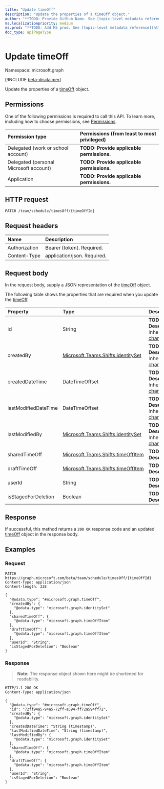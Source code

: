 ```yaml
---
title: "Update timeOff"
description: "Update the properties of a timeOff object."
author: "**TODO: Provide Github Name. See [topic-level metadata reference](https://msgo.azurewebsites.net/add/document/guidelines/metadata.html#topic-level-metadata)**"
ms.localizationpriority: medium
ms.prod: "**TODO: Add MS prod. See [topic-level metadata reference](https://msgo.azurewebsites.net/add/document/guidelines/metadata.html#topic-level-metadata)**"
doc_type: apiPageType
---
```


# Update timeOff
Namespace: microsoft.graph

[!INCLUDE [beta-disclaimer](../../includes/beta-disclaimer.md)]

Update the properties of a [timeOff](../resources/timeoff.md) object.

## Permissions
One of the following permissions is required to call this API. To learn more, including how to choose permissions, see [Permissions](/graph/permissions-reference).

|Permission type|Permissions (from least to most privileged)|
|:---|:---|
|Delegated (work or school account)|**TODO: Provide applicable permissions.**|
|Delegated (personal Microsoft account)|**TODO: Provide applicable permissions.**|
|Application|**TODO: Provide applicable permissions.**|

## HTTP request

<!-- {
  "blockType": "ignored"
}
-->
``` http
PATCH /team/schedule/timesOff/{timeOffId}
```

## Request headers
|Name|Description|
|:---|:---|
|Authorization|Bearer {token}. Required.|
|Content-Type|application/json. Required.|

## Request body
In the request body, supply a JSON representation of the [timeOff](../resources/timeoff.md) object.

The following table shows the properties that are required when you update the [timeOff](../resources/timeoff.md).

|Property|Type|Description|
|:---|:---|:---|
|id|String|**TODO: Add Description** Inherited from [changeTrackedEntity](../resources/changetrackedentity.md)|
|createdBy|[Microsoft.Teams.Shifts.identitySet](../resources/identityset.md)|**TODO: Add Description** Inherited from [changeTrackedEntity](../resources/changetrackedentity.md)|
|createdDateTime|DateTimeOffset|**TODO: Add Description** Inherited from [changeTrackedEntity](../resources/changetrackedentity.md)|
|lastModifiedDateTime|DateTimeOffset|**TODO: Add Description** Inherited from [changeTrackedEntity](../resources/changetrackedentity.md)|
|lastModifiedBy|[Microsoft.Teams.Shifts.identitySet](../resources/identityset.md)|**TODO: Add Description** Inherited from [changeTrackedEntity](../resources/changetrackedentity.md)|
|sharedTimeOff|[Microsoft.Teams.Shifts.timeOffItem](../resources/timeoffitem.md)|**TODO: Add Description**|
|draftTimeOff|[Microsoft.Teams.Shifts.timeOffItem](../resources/timeoffitem.md)|**TODO: Add Description**|
|userId|String|**TODO: Add Description**|
|isStagedForDeletion|Boolean|**TODO: Add Description**|



## Response

If successful, this method returns a `200 OK` response code and an updated [timeOff](../resources/timeoff.md) object in the response body.

## Examples

### Request
<!-- {
  "blockType": "request",
  "name": "update_timeoff"
}
-->
``` http
PATCH https://graph.microsoft.com/beta/team/schedule/timesOff/{timeOffId}
Content-Type: application/json
Content-length: 338

{
  "@odata.type": "#microsoft.graph.timeOff",
  "createdBy": {
    "@odata.type": "microsoft.graph.identitySet"
  },
  "sharedTimeOff": {
    "@odata.type": "microsoft.graph.timeOffItem"
  },
  "draftTimeOff": {
    "@odata.type": "microsoft.graph.timeOffItem"
  },
  "userId": "String",
  "isStagedForDeletion": "Boolean"
}
```


### Response
>**Note:** The response object shown here might be shortened for readability.
<!-- {
  "blockType": "response",
  "truncated": true
}
-->
``` http
HTTP/1.1 200 OK
Content-Type: application/json

{
  "@odata.type": "#microsoft.graph.timeOff",
  "id": "72ff94a5-94a5-72ff-a594-ff72a594ff72",
  "createdBy": {
    "@odata.type": "microsoft.graph.identitySet"
  },
  "createdDateTime": "String (timestamp)",
  "lastModifiedDateTime": "String (timestamp)",
  "lastModifiedBy": {
    "@odata.type": "microsoft.graph.identitySet"
  },
  "sharedTimeOff": {
    "@odata.type": "microsoft.graph.timeOffItem"
  },
  "draftTimeOff": {
    "@odata.type": "microsoft.graph.timeOffItem"
  },
  "userId": "String",
  "isStagedForDeletion": "Boolean"
}
```

